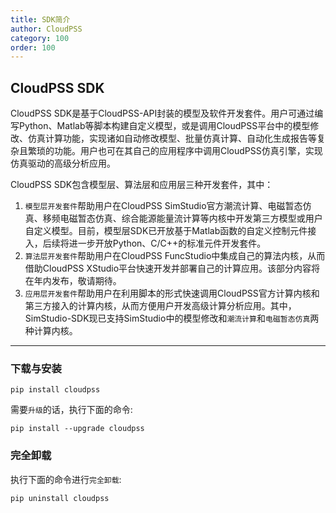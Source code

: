 ```yaml
---
title: SDK简介
author: CloudPSS
category: 100
order: 100
---
```

CloudPSS SDK
----------------------------------------------------------------
CloudPSS SDK是基于CloudPSS-API封装的模型及软件开发套件。用户可通过编写Python、Matlab等脚本构建自定义模型，或是调用CloudPSS平台中的模型修改、仿真计算功能，实现诸如自动修改模型、批量仿真计算、自动化生成报告等复杂且繁琐的功能。用户也可在其自己的应用程序中调用CloudPSS仿真引擎，实现仿真驱动的高级分析应用。

CloudPSS SDK包含模型层、算法层和应用层三种开发套件，其中：

1. `模型层开发套件`帮助用户在CloudPSS SimStudio官方潮流计算、电磁暂态仿真、移频电磁暂态仿真、综合能源能量流计算等内核中开发第三方模型或用户自定义模型。目前，模型层SDK已开放基于Matlab函数的自定义控制元件接入，后续将进一步开放Python、C/C++的标准元件开发套件。
2. `算法层开发套件`帮助用户在CloudPSS FuncStudio中集成自己的算法内核，从而借助CloudPSS XStudio平台快速开发并部署自己的计算应用。该部分内容将在年内发布，敬请期待。
3. `应用层开发套件`帮助用户在利用脚本的形式快速调用CloudPSS官方计算内核和第三方接入的计算内核，从而方便用户开发高级计算分析应用。其中，SimStudio-SDK现已支持SimStudio中的模型修改和`潮流计算`和`电磁暂态仿真`两种计算内核。


---
### 下载与安装

```[pyhton]
pip install cloudpss
```
需要`升级`的话，执行下面的命令:
```[pyhton]
pip install --upgrade cloudpss
```
### 完全卸载

执行下面的命令进行`完全卸载`:
```[pyhton]
pip uninstall cloudpss
```

          


